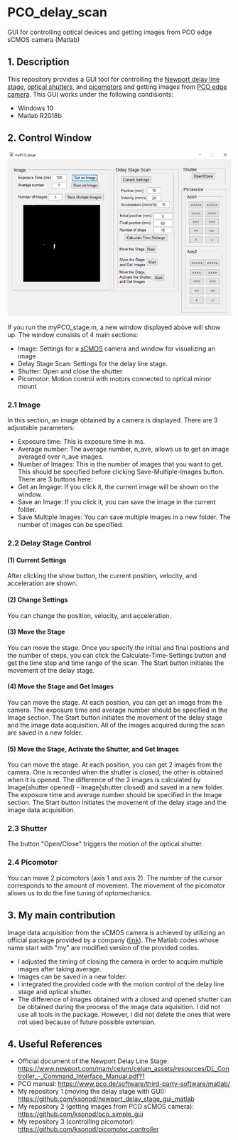 # PCO_delay_scan
GUI for controlling optical devices and getting images from PCO edge sCMOS camera (Matlab)

## 1. Description
This repository provides a GUI tool for controlling the [Newport delay line stage](https://www.newport.com/f/delay-line-stages), [optical shutters](https://www.thorlabs.com/newgrouppage9.cfm?objectgroup_id=927), and [picomotors](https://www.newport.com/f/picomotor-piezo-linear-actuators) and getting images from [PCO edge camera](https://www.pco.de/). This GUI works under the following condisionts:
- Windows 10
- Matlab R2018b

## 2. Control Window
<img src="https://github.com/ksonod/PCO_delay_scan/blob/master/gui1.PNG" width="700px">  
  
If you run the myPCO_stage.m, a new window displayed above will show up. The window consists of 4 main sections:
- Image: Settings for a [sCMOS](https://en.wikipedia.org/wiki/SCMOS) camera and window for visualizing an image
- Delay Stage Scan: Settings for the delay line stage.
- Shutter: Open and close the shutter
- Picomotor: Motion control with motors connected to optical mirror mount 

### 2.1 Image
In this section, an image obtained by a camera is displayed. There are 3 adjustable parameters:
- Exposure time: This is exposure time in ms.
- Average number: The average number, n_ave, allows us to get an image averaged over n_ave images. 
- Number of Images: This is the number of images that you want to get. This should be specified before clicking Save-Multiple-Images button.
There are 3 buttons here:
- Get an Imgage: If you click it, the current image will be shown on the window.
- Save an Image: If you click it, you can save the image in the current folder. 
- Save Multiple Images: You can save multiple images in a new folder. The number of images can be specified. 

### 2.2 Delay Stage Control 
#### (1) Current Settings
After clicking the show button, the current position, velocity, and acceleration are shown. 

#### (2) Change Settings
You can change the position, velocity, and acceleration.

#### (3) Move the Stage 
You can move the stage. Once you specify the initial and final positions and the number of steps, you can click the Calculate-Time-Settings button and get the time step and time range of the scan. The Start button initiates the movement of the delay stage. 

#### (4) Move the Stage and Get Images 
You can move the stage. At each position, you can get an image from the camera. The exposure time and average number should be specified in the Image section. The Start button initiates the movement of the delay stage and the image data acquisition. All of the images acquired during the scan are saved in a new folder.

#### (5) Move the Stage, Activate the Shutter, and Get Images 
You can move the stage. At each position, you can get 2 images from the camera. One is recorded when the shutter is closed, the other is obtained when it is opened. The difference of the 2 images is calculated by Image(shutter opened) - Image(shutter closed) and saved in a new folder. The exposure time and average number should be specified in the Image section. The Start button initiates the movement of the delay stage and the image data acquisition. 

### 2.3 Shutter
The button "Open/Close" triggers the motion of the optical shutter.

### 2.4 Picomotor
You can move 2 picomotors (axis 1 and axis 2). The number of the cursor corresponds to the amount of movement. The movement of the picomotor allows us to do the fine tuning of optomechanics.

## 3. My main contribution
Image data acquisition from the sCMOS camera is achieved by utilizing an official package provided by a company ([link](https://www.pco.de/software/third-party-software/)). The Matlab codes whose name start with "my" are modified version of the provided codes.
- I adjusted the timing of closing the camera in order to acquire multiple images after taking average. 
- Images can be saved in a new folder.
- I integrated the provided code with the motion control of the delay line stage and optical shutter.
- The difference of images obtained with a closed and opened shutter can be obtained during the process of the image data aquisition.
I did not use all tools in the package. However, I did not delete the ones that were not used because of future possible extension.

## 4. Useful References
- Official document of the Newport Delay Line Stage: https://www.newport.com/mam/celum/celum_assets/resources/DL_Controller_-_Command_Interface_Manual.pdf?1
- PCO manual: https://www.pco.de/software/third-party-software/matlab/
- My repository 1 (moving the delay stage with GUI): https://github.com/ksonod/newport_delay_stage_gui_matlab 
- My repository 2 (getting images from PCO sCMOS camera): https://github.com/ksonod/pco_simple_gui
- My repository 3 (controlling picomotor): https://github.com/ksonod/picomotor_controller
